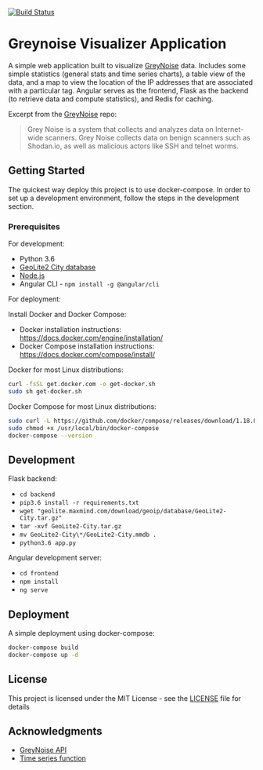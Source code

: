[![Build Status](https://travis-ci.org/cbuto/greynoise-visualizer.svg?branch=master)](https://travis-ci.org/cbuto/greynoise-visualizer)
# Greynoise Visualizer Application

A simple web application built to visualize [GreyNoise](https://github.com/Grey-Noise-Intelligence/api.greynoise.io) data. Includes some simple statistics (general stats and time series charts), a table view of the data, and a map to view the location of the IP addresses that are associated with a particular tag. Angular serves as the frontend, Flask as the backend (to retrieve data and compute statistics), and Redis for caching.

Excerpt from the [GreyNoise](https://github.com/Grey-Noise-Intelligence/api.greynoise.io) repo:
> Grey Noise is a system that collects and analyzes data on Internet-wide scanners. Grey Noise collects data on benign scanners such as Shodan.io, as well as malicious actors like SSH and telnet worms.


## Getting Started

The quickest way deploy this project is to use docker-compose. In order to set up a development environment, follow the steps in the development section. 

### Prerequisites

For development:

* Python 3.6 
* [GeoLite2 City database](geolite.maxmind.com/download/geoip/database/GeoLite2-City.tar.gz)
* [Node.js](https://nodejs.org/en/download/package-manager/)
* Angular CLI - ```npm install -g @angular/cli```

For deployment:

Install Docker and Docker Compose:

* Docker installation instructions: https://docs.docker.com/engine/installation/ 
* Docker Compose installation instructions: https://docs.docker.com/compose/install/

Docker for most Linux distributions:

```bash
curl -fsSL get.docker.com -o get-docker.sh
sudo sh get-docker.sh
```

Docker Compose for most Linux distributions:

```bash
sudo curl -L https://github.com/docker/compose/releases/download/1.18.0/docker-compose-`uname -s`-`uname -m` -o /usr/local/bin/docker-compose
sudo chmod +x /usr/local/bin/docker-compose
docker-compose --version
```

## Development

Flask backend:
* ```cd backend```
* ```pip3.6 install -r requirements.txt```
* ```wget "geolite.maxmind.com/download/geoip/database/GeoLite2-City.tar.gz"```
* ```tar -xvf GeoLite2-City.tar.gz```
* ```mv GeoLite2-City\*/GeoLite2-City.mmdb .```
* ```python3.6 app.py```

Angular development server:
* ```cd frontend```
* ```npm install```
* ```ng serve```

## Deployment

A simple deployment using docker-compose:

```bash
docker-compose build
docker-compose up -d
```

## License

This project is licensed under the MIT License - see the [LICENSE](LICENSE.md) file for details

## Acknowledgments

* [GreyNoise API](https://github.com/Grey-Noise-Intelligence/api.greynoise.io)
* [Time series function](https://github.com/phyler/greynoise)

